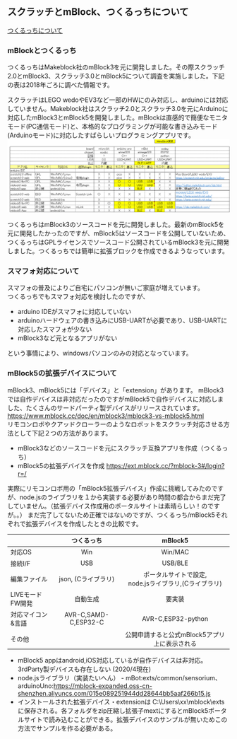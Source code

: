 ## スクラッチとmBlock、つくるっちについて
[つくるっちについて](http://sohta02.web.fc2.com/familyday_about.html)

### mBlockとつくるっち
つくるっちはMakeblock社のmBlock3を元に開発しました。その際スクラッチ2.0とmBlock3、スクラッチ3.0とmBlock5について調査を実施しました。下記の表は2018年ごろに調べた情報です。  

スクラッチはLEGO wedoやEV3など一部のHWにのみ対応し、arduinoには対応していません。Makeblock社はスクラッチ2.0とスクラッチ3.0を元にArduinoに対応したmBlock3とmBlock5を開発しました。mBlockは直感的で簡便なモニタモード(PC通信モード)と、本格的なプログラミングが可能な書き込みモード(Arduinoモード)に対応したすばらしいプログラミングアプリです。  
![scratch](images/scratch_mBlock.png)

つくるっちはmBlock3のソースコードを元に開発しました。最新のmBlock5を元に開発したかったのですが、mBlock5はソースコードを公開していないため、つくるっちはGPLライセンスでソースコード公開されているmBlock3を元に開発しました。つくるっちでは簡単に拡張ブロックを作成できるようなっています。

### スマフォ対応について
スマフォの普及によりご自宅にパソコンが無いご家庭が増えています。  
つくるっちでもスマフォ対応を検討したのですが、
- arduino IDEがスマフォに対応していない
- arduinoハードウェアの書き込みにUSB-UARTが必要であり、USB-UARTに対応したスマフォが少ない
- mBlock3など元となるアプリがない

という事情により、windowsパソコンのみの対応となっています。

### mBlock5の拡張デバイスについて
mBlock3、mBlock5には「デバイス」と「extension」があります。 
mBlock3では自作デバイスは非対応だったのですがmBlock5で自作デバイスに対応しました、たくさんのサードパーティ製デバイスがリリースされています。  
https://www.mblock.cc/doc/en/mblock3/mblock3-vs-mblock5.html  
リモコンロボやクアッドクローラーのようなロボットをスクラッチ対応させる方法として下記２つの方法があります。
- mBlock3などのソースコードを元にスクラッチ互換アプリを作成（つくるっち）
- mBlock5の拡張デバイスを作成 https://ext.mblock.cc/?mblock-3#/login?r=/  

実際にリモコンロボ用の「mBlock5拡張デバイス」作成に挑戦してみたのですが、node.jsのライブラリを１から実装する必要があり時間の都合からまだ完了していません。（拡張デバイス作成用のポータルサイトは素晴らしい！のですが。。） まだ完了してないため正確ではないのですが、つくるっち/mBlock5それぞれで拡張デバイスを作成したときの比較です。

| |つくるっち|mBlock5|
|:--|:--:|:--:|
|対応OS|Win|Win/MAC|
|接続I/F|USB|USB/BLE|
|編集ファイル|json, (Cライブラリ)|ポータルサイトで設定,<br />node.jsライブラリ,(Cライブラリ)|
|LIVEモードFW開発|自動生成|要実装|
|対応マイコン&言語|AVR-C,SAMD-C,ESP32-C|AVR-C,ESP32-python|
|その他||公開申請すると公式mBlock5アプリ上に表示される|

- mBlock5 appはandroid,iOS対応しているが自作デバイスは非対応。3rdParty製デバイスも存在しない (2020/4現在)  
- node.jsライブラリ（実装たいへん） - mBot:exts/common/sensorium、arduinoUno:https://mblock-expanded.oss-cn-shenzhen.aliyuncs.com/015e089251944dd28644bb5aaf266b15.js  
- インストールされた拡張デバイス・extensionは C:\Users\xx\mblock\exts に保存される。各フォルダをzip圧縮し拡張子mextにするとmBlock5ポータルサイトで読み込むことができる。拡張デバイスのサンプルが無いためこの方法でサンプルを作る必要がある。  

